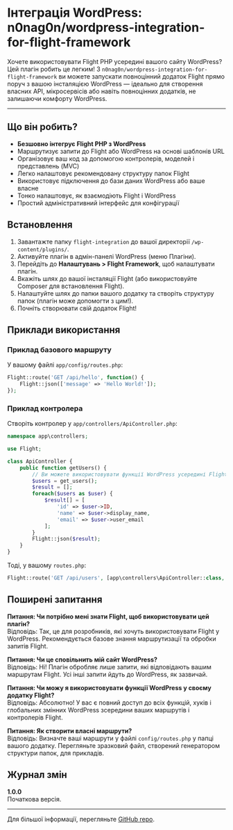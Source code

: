 # Інтеграція WordPress: n0nag0n/wordpress-integration-for-flight-framework

Хочете використовувати Flight PHP усередині вашого сайту WordPress? Цей плагін робить це легким! З `n0nag0n/wordpress-integration-for-flight-framework` ви можете запускати повноцінний додаток Flight прямо поруч з вашою інсталяцією WordPress — ідеально для створення власних API, мікросервісів або навіть повноцінних додатків, не залишаючи комфорту WordPress.

---

## Що він робить?

- **Безшовно інтегрує Flight PHP з WordPress**
- Маршрутизує запити до Flight або WordPress на основі шаблонів URL
- Організовує ваш код за допомогою контролерів, моделей і представлень (MVC)
- Легко налаштовує рекомендовану структуру папок Flight
- Використовує підключення до бази даних WordPress або ваше власне
- Тонко налаштовує, як взаємодіють Flight і WordPress
- Простий адміністративний інтерфейс для конфігурації

## Встановлення

1. Завантажте папку `flight-integration` до вашої директорії `/wp-content/plugins/`.
2. Активуйте плагін в адмін-панелі WordPress (меню Плагіни).
3. Перейдіть до **Налаштувань > Flight Framework**, щоб налаштувати плагін.
4. Вкажіть шлях до вашої інсталяції Flight (або використовуйте Composer для встановлення Flight).
5. Налаштуйте шлях до папки вашого додатку та створіть структуру папок (плагін може допомогти з цим!).
6. Почніть створювати свій додаток Flight!

## Приклади використання

### Приклад базового маршруту
У вашому файлі `app/config/routes.php`:

```php
Flight::route('GET /api/hello', function() {
    Flight::json(['message' => 'Hello World!']);
});
```

### Приклад контролера

Створіть контролер у `app/controllers/ApiController.php`:

```php
namespace app\controllers;

use Flight;

class ApiController {
    public function getUsers() {
        // Ви можете використовувати функції WordPress усередині Flight!
        $users = get_users();
        $result = [];
        foreach($users as $user) {
            $result[] = [
                'id' => $user->ID,
                'name' => $user->display_name,
                'email' => $user->user_email
            ];
        }
        Flight::json($result);
    }
}
```

Тоді, у вашому `routes.php`:

```php
Flight::route('GET /api/users', [app\controllers\ApiController::class, 'getUsers']);
```

## Поширені запитання

**Питання: Чи потрібно мені знати Flight, щоб використовувати цей плагін?**  
Відповідь: Так, це для розробників, які хочуть використовувати Flight у WordPress. Рекомендується базове знання маршрутизації та обробки запитів Flight.

**Питання: Чи це сповільнить мій сайт WordPress?**  
Відповідь: Ні! Плагін обробляє лише запити, які відповідають вашим маршрутам Flight. Усі інші запити йдуть до WordPress, як зазвичай.

**Питання: Чи можу я використовувати функції WordPress у своєму додатку Flight?**  
Відповідь: Абсолютно! У вас є повний доступ до всіх функцій, хуків і глобальних змінних WordPress зсередини ваших маршрутів і контролерів Flight.

**Питання: Як створити власні маршрути?**  
Відповідь: Визначте ваші маршрути у файлі `config/routes.php` у папці вашого додатку. Перегляньте зразковий файл, створений генератором структури папок, для прикладів.

## Журнал змін

**1.0.0**  
Початкова версія.

---

Для більшої інформації, перегляньте [GitHub repo](https://github.com/n0nag0n/wordpress-integration-for-flight-framework).
